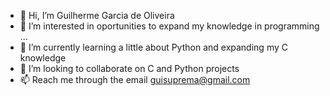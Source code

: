 - 👋 Hi, I’m Guilherme Garcia de Oliveira
- 👀 I’m interested in oportunities to expand my knowledge in programming ...
- 🌱 I’m currently learning a little about Python and expanding my C knowledge
- 💞️ I’m looking to collaborate on C and Python projects
- 📫 Reach me through the email guisuprema@gmail.com

<!---
VampyLime/VampyLime is a ✨ special ✨ repository because its `README.md` (this file) appears on your GitHub profile.
You can click the Preview link to take a look at your changes.
--->
